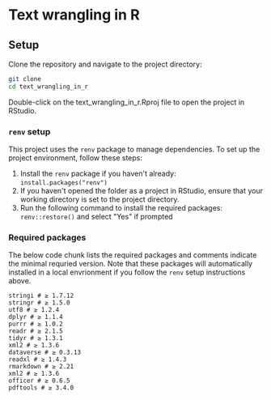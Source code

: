 # Text wrangling in R

## Setup

Clone the repository and navigate to the project directory:

```bash
git clone
cd text_wrangling_in_r
```

Double-click on the text_wrangling_in_r.Rproj file to open the project in RStudio.

### `renv` setup

This project uses the `renv` package to manage dependencies.
To set up the project environment, follow these steps:

1. Install the `renv` package if you haven't already: `install.packages("renv")`
2. If you haven't opened the folder as a project in RStudio, ensure that your working directory is set to the project directory.
3. Run the following command to install the required packages: `renv::restore()` and select "Yes" if prompted

### Required packages

The below code chunk lists the required packages and comments indicate the minimal requried version.
Note that these packages will automatically installed in a local envrionment if you follow the `renv` setup instructions above. 

```
stringi # ≥ 1.7.12
stringr # ≥ 1.5.0
utf8 # ≥ 1.2.4
dplyr # ≥ 1.1.4
purrr # ≥ 1.0.2
readr # ≥ 2.1.5
tidyr # ≥ 1.3.1
xml2 # ≥ 1.3.6
dataverse # ≥ 0.3.13
readxl # ≥ 1.4.3
rmarkdown # ≥ 2.21
xml2 # ≥ 1.3.6
officer # ≥ 0.6.5
pdftools # ≥ 3.4.0
```